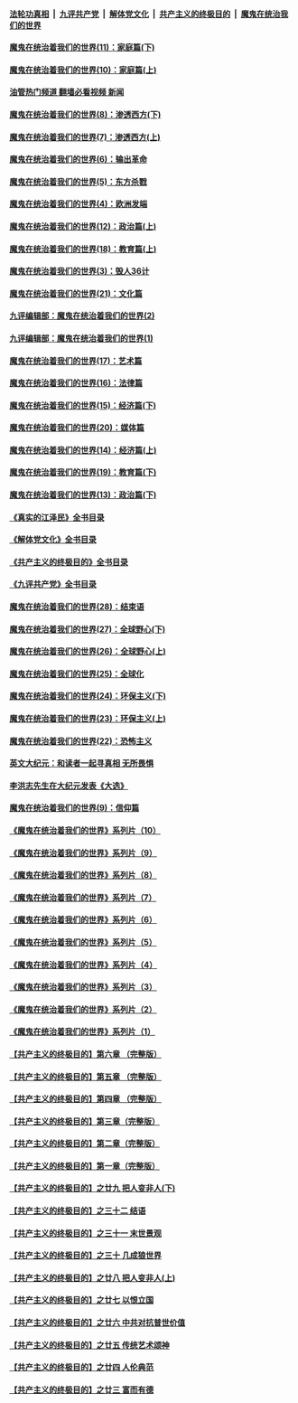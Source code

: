 ####  [法轮功真相](../../../../basic/blob/master/README.md?t=12070403) &nbsp;|&nbsp; [九评共产党](../../../../9ping.md/blob/master/README.md?t=12070403) &nbsp;|&nbsp; [解体党文化](../../../../jtdwh.md/blob/master/README.md?t=12070403)  &nbsp;|&nbsp; [共产主义的终极目的](../../../../gczydzjmd.md/blob/master/README.md?t=12070403) &nbsp;|&nbsp; [魔鬼在统治我们的世界](../../../../mgztzwmdsj.md/blob/master/README.md?t=12070403) 

#### [魔鬼在统治着我们的世界(11)：家庭篇(下)](../pages/nsc422/n10440961.md?t=12070403) 

#### [魔鬼在统治着我们的世界(10)：家庭篇(上)](../pages/nsc422/n10435448.md?t=12070403) 

#### [油管热门频道 翻墙必看视频 新闻](http://129.146.143.75:81/youtube.html?12070403)

#### [魔鬼在统治着我们的世界(8)：渗透西方(下)](../pages/nsc422/n10429603.md?t=12070403) 

#### [魔鬼在统治着我们的世界(7)：渗透西方(上)](../pages/nsc422/n10426013.md?t=12070403) 

#### [魔鬼在统治着我们的世界(6)：输出革命](../pages/nsc422/n10421536.md?t=12070403) 

#### [魔鬼在统治着我们的世界(5)：东方杀戮](../pages/nsc422/n10417707.md?t=12070403) 

#### [魔鬼在统治着我们的世界(4)：欧洲发端](../pages/nsc422/n10414890.md?t=12070403) 

#### [魔鬼在统治着我们的世界(12)：政治篇(上)](../pages/nsc422/n10444576.md?t=12070403) 

#### [魔鬼在统治着我们的世界(18)：教育篇(上)](../pages/nsc422/n10526970.md?t=12070403) 

#### [魔鬼在统治着我们的世界(3)：毁人36计](../pages/nsc422/n10411583.md?t=12070403) 

#### [魔鬼在统治着我们的世界(21)：文化篇](../pages/nsc422/n10597706.md?t=12070403) 

#### [九评编辑部：魔鬼在统治着我们的世界(2)](../pages/nsc422/n10410036.md?t=12070403) 

#### [九评编辑部：魔鬼在统治着我们的世界(1)](../pages/nsc422/n10406825.md?t=12070403) 

#### [魔鬼在统治着我们的世界(17)：艺术篇](../pages/nsc422/n10499093.md?t=12070403) 

#### [魔鬼在统治着我们的世界(16)：法律篇](../pages/nsc422/n10485969.md?t=12070403) 

#### [魔鬼在统治着我们的世界(15)：经济篇(下)](../pages/nsc422/n10469975.md?t=12070403) 

#### [魔鬼在统治着我们的世界(20)：媒体篇](../pages/nsc422/n10586579.md?t=12070403) 

#### [魔鬼在统治着我们的世界(14)：经济篇(上)](../pages/nsc422/n10457370.md?t=12070403) 

#### [魔鬼在统治着我们的世界(19)：教育篇(下)](../pages/nsc422/n10564808.md?t=12070403) 

#### [魔鬼在统治着我们的世界(13)：政治篇(下)](../pages/nsc422/n10448270.md?t=12070403) 

#### [《真实的江泽民》全书目录](../pages/nsc422/n13721399.md?t=12070403) 

#### [《解体党文化》全书目录](../pages/nsc422/n13721157.md?t=12070403) 

#### [《共产主义的终极目的》全书目录](../pages/nsc422/n13721048.md?t=12070403) 

#### [《九评共产党》全书目录](../pages/nsc422/n13708085.md?t=12070403) 

#### [魔鬼在统治着我们的世界(28)：结束语](../pages/nsc422/n10936246.md?t=12070403) 

#### [魔鬼在统治着我们的世界(27)：全球野心(下)](../pages/nsc422/n10928319.md?t=12070403) 

#### [魔鬼在统治着我们的世界(26)：全球野心(上)](../pages/nsc422/n10900318.md?t=12070403) 

#### [魔鬼在统治着我们的世界(25)：全球化](../pages/nsc422/n10788205.md?t=12070403) 

#### [魔鬼在统治着我们的世界(24)：环保主义(下)](../pages/nsc422/n10695307.md?t=12070403) 

#### [魔鬼在统治着我们的世界(23)：环保主义(上)](../pages/nsc422/n10688613.md?t=12070403) 

#### [魔鬼在统治着我们的世界(22)：恐怖主义](../pages/nsc422/n10614727.md?t=12070403) 

#### [英文大纪元：和读者一起寻真相 无所畏惧](../pages/nsc422/n12542027.md?t=12070403) 

#### [李洪志先生在大纪元发表《大选》](../pages/nsc422/n12534746.md?t=12070403) 

#### [魔鬼在统治着我们的世界(9)：信仰篇](../pages/nsc422/n10432159.md?t=12070403) 

#### [《魔鬼在统治着我们的世界》系列片（10）](../pages/nsc422/n12292670.md?t=12070403) 

#### [《魔鬼在统治着我们的世界》系列片（9）](../pages/nsc422/n12290859.md?t=12070403) 

#### [《魔鬼在统治着我们的世界》系列片（8）](../pages/nsc422/n12287445.md?t=12070403) 

#### [《魔鬼在统治着我们的世界》系列片（7）](../pages/nsc422/n12283425.md?t=12070403) 

#### [《魔鬼在统治着我们的世界》系列片（6）](../pages/nsc422/n12282314.md?t=12070403) 

#### [《魔鬼在统治着我们的世界》系列片（5）](../pages/nsc422/n12281419.md?t=12070403) 

#### [《魔鬼在统治着我们的世界》系列片（4）](../pages/nsc422/n12274024.md?t=12070403) 

#### [《魔鬼在统治着我们的世界》系列片（3）](../pages/nsc422/n12271322.md?t=12070403) 

#### [《魔鬼在统治着我们的世界》系列片（2）](../pages/nsc422/n12269049.md?t=12070403) 

#### [《魔鬼在统治着我们的世界》系列片（1）](../pages/nsc422/n12267575.md?t=12070403) 

#### [【共产主义的终极目的】第六章 （完整版）](../pages/nsc422/n11428913.md?t=12070403) 

#### [【共产主义的终极目的】第五章 （完整版）](../pages/nsc422/n11428912.md?t=12070403) 

#### [【共产主义的终极目的】第四章 （完整版）](../pages/nsc422/n11428907.md?t=12070403) 

#### [【共产主义的终极目的】第三章（完整版）](../pages/nsc422/n11428848.md?t=12070403) 

#### [【共产主义的终极目的】第二章（完整版）](../pages/nsc422/n11428831.md?t=12070403) 

#### [【共产主义的终极目的】第一章（完整版）](../pages/nsc422/n11417651.md?t=12070403) 

#### [【共产主义的终极目的】之廿九 把人变非人(下)](../pages/nsc422/n11344140.md?t=12070403) 

#### [【共产主义的终极目的】之三十二 结语](../pages/nsc422/n11360535.md?t=12070403) 

#### [【共产主义的终极目的】之三十一 末世景观](../pages/nsc422/n11351129.md?t=12070403) 

#### [【共产主义的终极目的】之三十 几成狼世界](../pages/nsc422/n11348280.md?t=12070403) 

#### [【共产主义的终极目的】之廿八 把人变非人(上)](../pages/nsc422/n11340492.md?t=12070403) 

#### [【共产主义的终极目的】之廿七 以恨立国](../pages/nsc422/n11336944.md?t=12070403) 

#### [【共产主义的终极目的】之廿六 中共对抗普世价值](../pages/nsc422/n11324785.md?t=12070403) 

#### [【共产主义的终极目的】之廿五 传统艺术颂神](../pages/nsc422/n11296396.md?t=12070403) 

#### [【共产主义的终极目的】之廿四 人伦典范](../pages/nsc422/n11296397.md?t=12070403) 

#### [【共产主义的终极目的】之廿三 富而有德](../pages/nsc422/n11283598.md?t=12070403) 

<img src='http://gfw-breaker.win/goodnews/indexes/nsc422.md' width='0px' height='0px'/>
